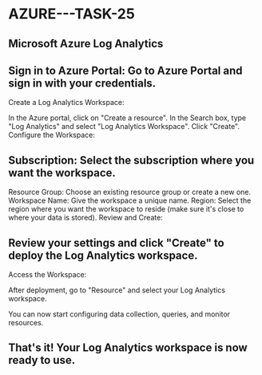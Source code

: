 # AZURE---TASK-25


## Microsoft Azure Log Analytics 

##  Sign in to Azure Portal: Go to Azure Portal and sign in with your credentials.

Create a Log Analytics Workspace:

In the Azure portal, click on "Create a resource".
In the Search box, type "Log Analytics" and select "Log Analytics Workspace".
Click "Create".
Configure the Workspace:

## Subscription: Select the subscription where you want the workspace.
Resource Group: Choose an existing resource group or create a new one.
Workspace Name: Give the workspace a unique name.
Region: Select the region where you want the workspace to reside (make sure it's close to where your data is stored).
Review and Create:

## Review your settings and click "Create" to deploy the Log Analytics workspace.
Access the Workspace:

After deployment, go to "Resource" and select your Log Analytics workspace.

You can now start configuring data collection, queries, and monitor resources.

## That's it! Your Log Analytics workspace is now ready to use.
